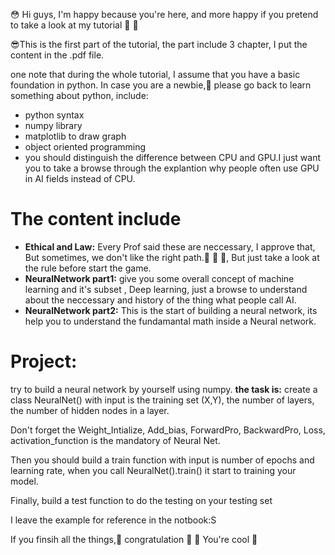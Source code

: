 :flushed: Hi guys, I'm happy because you're here, and more happy if you pretend to take a look at my tutorial :sparkling_heart: :sparkling_heart:

:sunglasses:This is the first part of the tutorial, the part include 3 chapter, I put the content in the .pdf file.

one note that during the whole tutorial, I assume that you have a basic foundation in python. In case you are a newbie,:ghost: please go back to learn something about python, include:
* python syntax
* numpy library
* matplotlib to draw graph
* object oriented programming
* you should distinguish the difference between CPU and GPU.I just want you to take a browse through the explantion why people often use GPU in AI fields instead of CPU.
# The content include
* **Ethical and Law:** Every Prof said these are neccessary, I approve that,  But sometimes, we don't like the right path.:ghost: :ghost: :ghost:, But just take a look at the rule before start the game.
* **NeuralNetwork part1:** give you some overall concept of machine learning and it's subset , Deep learning, just a browse to understand about the neccessary and history of the thing what people call AI.
* **NeuralNetwork part2:** This is the start of building a neural network, its help you to understand the fundamantal math inside a Neural network.
# Project:
try to build a neural network by yourself using numpy. 
**the task is:**
create a class NeuralNet() with input is the training set (X,Y), the number of layers, the number of hidden nodes in a layer.

Don't forget the Weight_Intialize, Add_bias, ForwardPro, BackwardPro, Loss, activation_function is the mandatory of Neural Net.

Then you should build a train function with input is number of epochs and learning rate, when you call NeuralNet().train() it start to training your model.

Finally, build a test function to do the testing on your testing set 

I leave the example for reference in the notbook:S

If you finsih all the things,:partying_face: congratulation :hugs: :100: You're cool :cowboy_hat_face:
